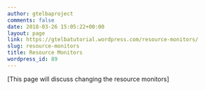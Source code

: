 ```yaml
---
author: gtelbaproject
comments: false
date: 2018-03-26 15:05:22+00:00
layout: page
link: https://gtelbatutorial.wordpress.com/resource-monitors/
slug: resource-monitors
title: Resource Monitors
wordpress_id: 89
---
```


[This page will discuss changing the resource monitors]
